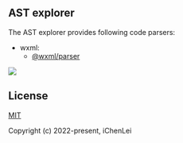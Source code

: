 ## AST explorer

The AST explorer provides following code parsers:

- wxml:
  - [@wxml/parser](https://github.com/wxmlfile/wxml-parser)

<a href="https://wxmlfile.github.io/explorer">
  <img src="https://github.com/wxmlfile/explorer/blob/assets/wxml-explorer.png" align="center" />
</a>

## License

[MIT](https://opensource.org/licenses/MIT)

Copyright (c) 2022-present, iChenLei
